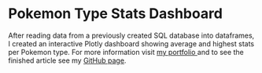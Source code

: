 # Pokemon Type Stats Dashboard
After reading data from a previously created SQL database into dataframes, I created an interactive Plotly dashboard showing average and highest stats per Pokemon type. For more information visit <a href = "https://sameerrayner.com"> my portfolio </a> and to see the finished article see my <a href = "https://sameerrayner.github.io">GitHub page</a>.
